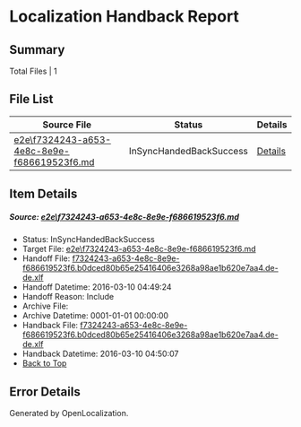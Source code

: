 # <a name='report-top'></a> Localization Handback Report

## Summary
 Total Files | 1

## File List
 Source File | Status | Details 
 ----------- | ------ | ------- 
 [e2e\f7324243-a653-4e8c-8e9e-f686619523f6.md](https://github.com/OpenLocalizationTest/oltest/blob/9d15f8043da9dcc435ca76e6c464f2e625c77333/e2e/f7324243-a653-4e8c-8e9e-f686619523f6.md) | InSyncHandedBackSuccess | [Details](#9f8d458c9e035b55ab8348f22cee92e609500bc08)

## Item Details
##### <a name='9f8d458c9e035b55ab8348f22cee92e609500bc08'></a> Source: [e2e\f7324243-a653-4e8c-8e9e-f686619523f6.md](https://github.com/OpenLocalizationTest/oltest/blob/9d15f8043da9dcc435ca76e6c464f2e625c77333/e2e/f7324243-a653-4e8c-8e9e-f686619523f6.md)
* Status: InSyncHandedBackSuccess
* Target File: [e2e\f7324243-a653-4e8c-8e9e-f686619523f6.md](https://github.com/OpenLocalizationTestOrg/oltest.de-de/blob/f59274765bb7125575bcb1a0a23f97b674d38997/e2e/f7324243-a653-4e8c-8e9e-f686619523f6.md)
* Handoff File: [f7324243-a653-4e8c-8e9e-f686619523f6.b0dced80b65e25416406e3268a98ae1b620e7aa4.de-de.xlf](https://github.com/OpenLocalizationTestOrg/olhandoff/blob/3e7b68daf6a067c5e973b5e66ad247e884ffe2d4/ol-handoff/OpenLocalizationTestOrg/oltest.de-de/xinjiang/ht/f7324243-a653-4e8c-8e9e-f686619523f6.b0dced80b65e25416406e3268a98ae1b620e7aa4.de-de.xlf)
* Handoff Datetime: 2016-03-10 04:49:24
* Handoff Reason: Include
* Archive File: 
* Archive Datetime: 0001-01-01 00:00:00
* Handback File: [f7324243-a653-4e8c-8e9e-f686619523f6.b0dced80b65e25416406e3268a98ae1b620e7aa4.de-de.xlf](https://github.com/OpenLocalizationTestOrg/olhandback/blob/bca12810f188ebdde43c9e4bde949e091432157c/ol-handback/OpenLocalizationTestOrg/oltest.de-de/xinjiang/ht/f7324243-a653-4e8c-8e9e-f686619523f6.b0dced80b65e25416406e3268a98ae1b620e7aa4.de-de.xlf)
* Handback Datetime: 2016-03-10 04:50:07
* [Back to Top](#report-top)


## Error Details

Generated by OpenLocalization.
